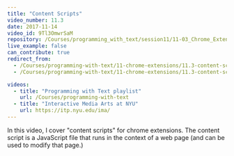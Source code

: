 ```yaml
---
title: "Content Scripts"
video_number: 11.3
date: 2017-11-14
video_id: 9Tl3OmwrSaM
repository: /Courses/programming_with_text/session11/11-03_Chrome_Extensions_Content_Scripts
live_example: false
can_contribute: true
redirect_from:
  - /Courses/programming-with-text/11-chrome-extensions/11.3-content-scripts
  - /Courses/programming-with-text/11-chrome-extensions/11.3-content-scripts.html

videos:
  - title: "Programming with Text playlist"
    url: /Courses/programming-with-text
  - title: "Interactive Media Arts at NYU"
    url: https://itp.nyu.edu/ima/
---
```


In this video, I cover "content scripts" for chrome extensions. The content script is a JavaScript file that runs in the context of a web page (and can be used to modify that page.)
